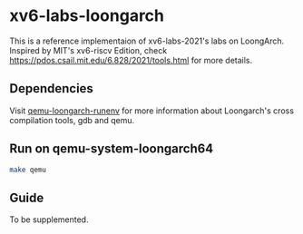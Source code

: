 # xv6-labs-loongarch

This is a reference implementaion of xv6-labs-2021's labs on LoongArch. Inspired by MIT's xv6-riscv Edition, check https://pdos.csail.mit.edu/6.828/2021/tools.html for more details.

## Dependencies

Visit [qemu-loongarch-runenv](https://github.com/foxsen/qemu-loongarch-runenv) for more information about Loongarch's cross compilation tools, gdb and qemu.

## Run on qemu-system-loongarch64

```bash
make qemu
```
## Guide
To be supplemented.
